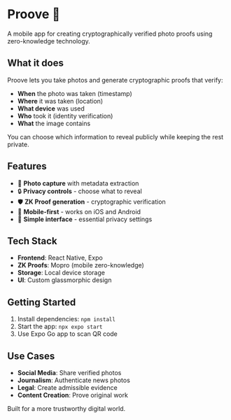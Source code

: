 # Proove 📸

A mobile app for creating cryptographically verified photo proofs using zero-knowledge technology.

## What it does

Proove lets you take photos and generate cryptographic proofs that verify:
- **When** the photo was taken (timestamp)
- **Where** it was taken (location) 
- **What device** was used
- **Who** took it (identity verification)
- **What** the image contains

You can choose which information to reveal publicly while keeping the rest private.

## Features

- 📸 **Photo capture** with metadata extraction
- 🔒 **Privacy controls** - choose what to reveal
- 🛡️ **ZK Proof generation** - cryptographic verification
- 📱 **Mobile-first** - works on iOS and Android
- 🎯 **Simple interface** - essential privacy settings

## Tech Stack

- **Frontend**: React Native, Expo
- **ZK Proofs**: Mopro (mobile zero-knowledge)
- **Storage**: Local device storage
- **UI**: Custom glassmorphic design

## Getting Started

1. Install dependencies: `npm install`
2. Start the app: `npx expo start`
3. Use Expo Go app to scan QR code

## Use Cases

- **Social Media**: Share verified photos
- **Journalism**: Authenticate news photos  
- **Legal**: Create admissible evidence
- **Content Creation**: Prove original work

Built for a more trustworthy digital world.